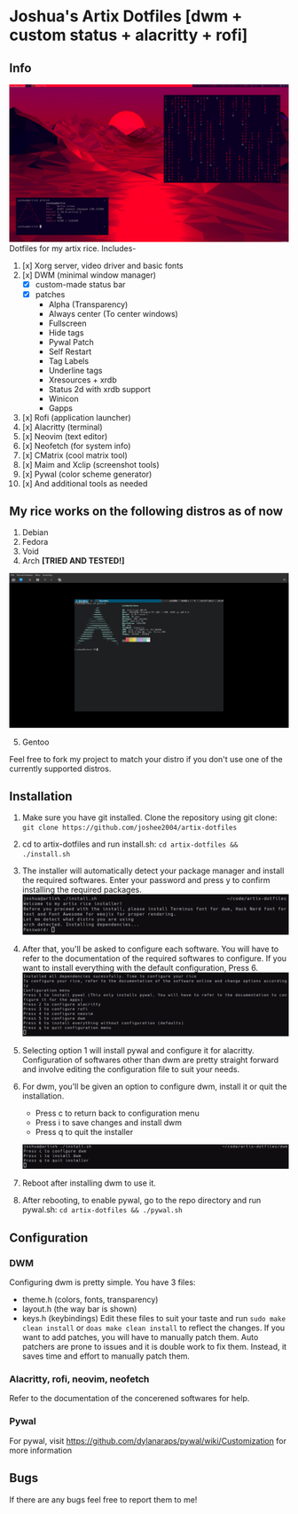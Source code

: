 # Joshua's Artix Dotfiles [dwm + custom status + alacritty + rofi]

## Info
![dwm-rice-4](readme/dwm-rice-4.png)
Dotfiles for my artix rice. Includes-
1. [x] Xorg server, video driver and basic fonts
2. [x] DWM (minimal window manager)
    - [x] custom-made status bar
    - [x] patches
        - Alpha (Transparency)
        - Always center (To center windows)
        - Fullscreen
        - Hide tags
        - Pywal Patch
        - Self Restart
        - Tag Labels
        - Underline tags
        - Xresources + xrdb
        - Status 2d with xrdb support
        - Winicon
        - Gapps
3. [x] Rofi (application launcher)
4. [x] Alacritty (terminal)
5. [x] Neovim (text editor)
6. [x] Neofetch (for system info)
7. [x] CMatrix (cool matrix tool)
8. [x] Maim and Xclip (screenshot tools)
9. [x] Pywal (color scheme generator)
10. [x] And additional tools as needed

## My rice works on the following distros as of now
1. Debian
2. Fedora
3. Void
4. Arch **[TRIED AND TESTED!]**

![dwm-install-4.png](readme/dwm-install-4.png)

5. Gentoo

Feel free to fork my project to match your distro if you don't use one of the currently supported distros.

## Installation
1. Make sure you have git installed. Clone the repository using git clone:
    ```git clone https://github.com/joshee2004/artix-dotfiles```
2. cd to artix-dotfiles and run install.sh:
    ```cd artix-dotfiles && ./install.sh```
3. The installer will automatically detect your package manager and install the required softwares. Enter your password and press y to confirm installing the required packages.
    ![dwm-install-1](readme/dwm-install-1.png)
4. After that, you'll be asked to configure each software. You will have to refer to the documentation of the required softwares to configure. If you want to install everything with the default configuration, Press 6.
    ![dwm-install-2](readme/dwm-install-2.png)
5. Selecting option 1 will install pywal and configure it for alacritty. Configuration of softwares other than dwm are pretty straight forward and involve editing the configuration file to suit your needs.
6. For dwm, you'll be given an option to configure dwm, install it or quit the installation.
    - Press c to return back to configuration menu
    - Press i to save changes and install dwm    
    - Press q to quit the installer

    ![dwm-install-3](readme/dwm-install-3.png)
6. Reboot after installing dwm to use it.
7. After rebooting, to enable pywal, go to the repo directory and run pywal.sh:
    ```cd artix-dotfiles && ./pywal.sh```

## Configuration
### DWM
Configuring dwm is pretty simple. You have 3 files:
- theme.h (colors, fonts, transparency)
- layout.h (the way bar is shown)
- keys.h (keybindings)
Edit these files to suit your taste and run `sudo make clean install` or `doas make clean install` to reflect the changes.
If you want to add patches, you will have to manually patch them. Auto patchers are prone to issues and it is double work to fix them. Instead, it saves time and effort to manually patch them.
### Alacritty, rofi, neovim, neofetch
Refer to the documentation of the concerened softwares for help.
### Pywal
For pywal, visit https://github.com/dylanaraps/pywal/wiki/Customization for more information

## Bugs
If there are any bugs feel free to report them to me!
